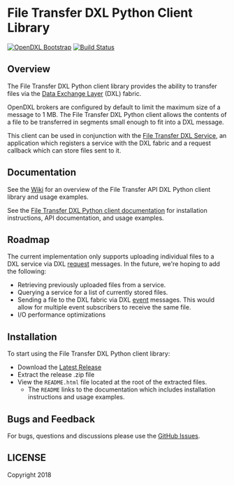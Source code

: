 # File Transfer DXL Python Client Library
[![OpenDXL Bootstrap](https://img.shields.io/badge/Built%20With-OpenDXL%20Bootstrap-blue.svg)](https://github.com/opendxl/opendxl-bootstrap-python)
[![Build Status](https://travis-ci.org/opendxl-community/opendxl-file-transfer-client-python.png?branch=master)](https://travis-ci.org/opendxl-community/opendxl-file-transfer-client-python)

## Overview

The File Transfer DXL Python client library provides the ability to transfer
files via the
[Data Exchange Layer](http://www.mcafee.com/us/solutions/data-exchange-layer.aspx)
(DXL) fabric.

OpenDXL brokers are configured by default to limit the maximum size of a message
to 1 MB. The File Transfer DXL Python client allows the contents of a file to be
transferred in segments small enough to fit into a DXL message.

This client can be used in conjunction with the
[File Transfer DXL Service](https://github.com/opendxl-community/opendxl-file-transfer-service-python),
an application which registers a service with the DXL fabric and a request
callback which can store files sent to it.

## Documentation

See the [Wiki](https://github.com/opendxl-community/opendxl-file-transfer-client-python/wiki)
for an overview of the File Transfer API DXL Python client library and usage
examples.

See the
[File Transfer DXL Python client documentation](https://opendxl-community.github.io/opendxl-file-transfer-client-python/pydoc/)
for installation instructions, API documentation, and usage examples.

## Roadmap

The current implementation only supports uploading individual files to a
DXL service via DXL
[request](https://opendxl.github.io/opendxl-client-python/pydoc/dxlclient.message.html#dxlclient.message.Request) messages. In the future, we're hoping to add the following:

* Retrieving previously uploaded files from a service.
* Querying a service for a list of currently stored files.
* Sending a file to the DXL fabric via DXL
  [event](https://opendxl.github.io/opendxl-client-python/pydoc/dxlclient.message.html#dxlclient.message.Event)
  messages. This would allow for multiple event subscribers to receive the same
  file.
* I/O performance optimizations

## Installation

To start using the File Transfer DXL Python client library:

* Download the [Latest Release](https://github.com/opendxl-community/opendxl-file-transfer-client-python/releases)
* Extract the release .zip file
* View the `README.html` file located at the root of the extracted files.
  * The `README` links to the documentation which includes installation
    instructions and usage examples.

## Bugs and Feedback

For bugs, questions and discussions please use the
[GitHub Issues](https://github.com/opendxl-community/opendxl-file-transfer-client-python/issues).

## LICENSE

Copyright 2018
